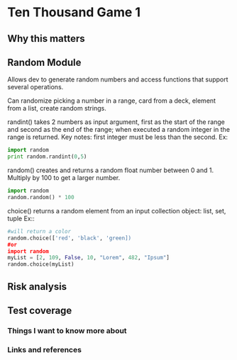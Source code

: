 # Ten Thousand Game 1

## Why this matters

## Random Module

Allows dev to generate random numbers and access functions that support several operations.

Can randomize picking a number in a range, card from a deck, element from a list, create random strings.

randint() takes 2 numbers as input argument, first as the start of the range and second as the end of the range; when executed a random integer in the range is returned.  Key notes:  first integer must be less than the second.  Ex:  

```python
import random
print random.randint(0,5)
```

random()  creates and returns a random float number between 0 and 1.  Multiply by 100 to get a larger number.

```python
import random
random.random() * 100
```

choice()  returns a random element from an input collection object: list, set, tuple  Ex::

```python
#will return a color
random.choice(['red', 'black', 'green])  
#or
import random
myList = [2, 109, False, 10, "Lorem", 482, "Ipsum"]
random.choice(myList)
```



## Risk analysis

## Test coverage

### Things I want to know more about

### Links and references
